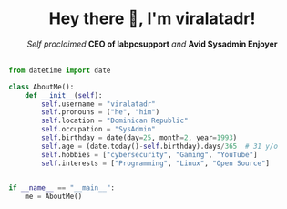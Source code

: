 <h1 align="center">Hey there 👋, I'm viralatadr!</h1>
<p align="center">
    <i>Self proclaimed</i> <b>CEO of labpcsupport</b> <i>and</i> <b>Avid Sysadmin Enjoyer</b>
<br />
<br />
  
```py
from datetime import date

class AboutMe():
    def __init__(self):
        self.username = "viralatadr"
        self.pronouns = ("he", "him")
        self.location = "Dominican Republic"
        self.occupation = "SysAdmin"
        self.birthday = date(day=25, month=2, year=1993)
        self.age = (date.today()-self.birthday).days/365  # 31 y/o
        self.hobbies = ["cybersecurity", "Gaming", "YouTube"]
        self.interests = ["Programming", "Linux", "Open Source"]
       

if __name__ == "__main__":
    me = AboutMe()
```

